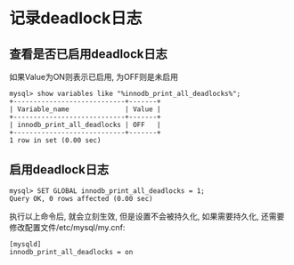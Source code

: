 # 记录deadlock日志

## 查看是否已启用deadlock日志

如果Value为ON则表示已启用, 为OFF则是未启用

```
mysql> show variables like "%innodb_print_all_deadlocks%";
+----------------------------+-------+
| Variable_name              | Value |
+----------------------------+-------+
| innodb_print_all_deadlocks | OFF   |
+----------------------------+-------+
1 row in set (0.00 sec)

```

## 启用deadlock日志

```
mysql> SET GLOBAL innodb_print_all_deadlocks = 1;
Query OK, 0 rows affected (0.00 sec)

```

执行以上命令后, 就会立刻生效, 但是设置不会被持久化, 如果需要持久化, 还需要修改配置文件/etc/mysql/my.cnf:

```
[mysqld]
innodb_print_all_deadlocks = on
```